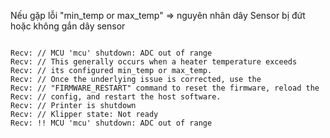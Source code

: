 Nếu gặp lỗi "min_temp or max_temp" => nguyên nhân dây Sensor bị đứt hoặc không gắn dây sensor

```wrap 

Recv: // MCU 'mcu' shutdown: ADC out of range
Recv: // This generally occurs when a heater temperature exceeds
Recv: // its configured min_temp or max_temp.
Recv: // Once the underlying issue is corrected, use the
Recv: // "FIRMWARE_RESTART" command to reset the firmware, reload the
Recv: // config, and restart the host software.
Recv: // Printer is shutdown
Recv: // Klipper state: Not ready
Recv: !! MCU 'mcu' shutdown: ADC out of range

```
